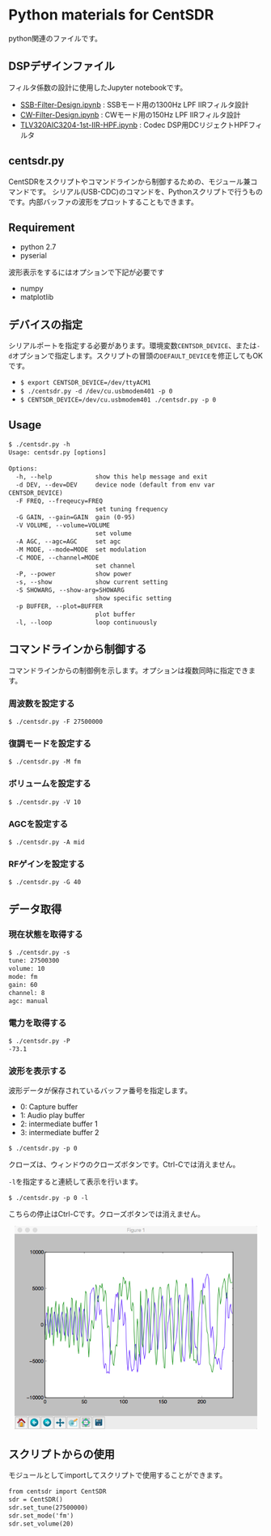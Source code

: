 # Python materials for CentSDR

python関連のファイルです。

## DSPデザインファイル

フィルタ係数の設計に使用したJupyter notebookです。

- [SSB-Filter-Design.ipynb](SSB-Filter-Design.ipynb) : SSBモード用の1300Hz LPF IIRフィルタ設計
- [CW-Filter-Design.ipynb](CW-Filter-Design.ipynb) : CWモード用の150Hz LPF IIRフィルタ設計
- [TLV320AIC3204-1st-IIR-HPF.ipynb](TLV320AIC3204-1st-IIR-HPF.ipynb) : Codec DSP用DCリジェクトHPFフィルタ

## centsdr.py

CentSDRをスクリプトやコマンドラインから制御するための、モジュール兼コマンドです。
シリアル(USB-CDC)のコマンドを、Pythonスクリプトで行うものです。内部バッファの波形をプロットすることもできます。

## Requirement

- python 2.7
- pyserial

波形表示をするにはオプションで下記が必要です

- numpy
- matplotlib

## デバイスの指定

シリアルポートを指定する必要があります。環境変数`CENTSDR_DEVICE`、または`-d`オプションで指定します。スクリプトの冒頭の`DEFAULT_DEVICE`を修正してもOKです。

- `$ export CENTSDR_DEVICE=/dev/ttyACM1`
- `$ ./centsdr.py -d /dev/cu.usbmodem401 -p 0`
- `$ CENTSDR_DEVICE=/dev/cu.usbmodem401 ./centsdr.py -p 0`

## Usage

```
$ ./centsdr.py -h
Usage: centsdr.py [options]

Options:
  -h, --help            show this help message and exit
  -d DEV, --dev=DEV     device node (default from env var CENTSDR_DEVICE)
  -F FREQ, --freqeucy=FREQ
                        set tuning frequency
  -G GAIN, --gain=GAIN  gain (0-95)
  -V VOLUME, --volume=VOLUME
                        set volume
  -A AGC, --agc=AGC     set agc
  -M MODE, --mode=MODE  set modulation
  -C MODE, --channel=MODE
                        set channel
  -P, --power           show power
  -s, --show            show current setting
  -S SHOWARG, --show-arg=SHOWARG
                        show specific setting
  -p BUFFER, --plot=BUFFER
                        plot buffer
  -l, --loop            loop continuously
```

## コマンドラインから制御する

コマンドラインからの制御例を示します。オプションは複数同時に指定できます。

### 周波数を設定する

```
$ ./centsdr.py -F 27500000
```

### 復調モードを設定する

```
$ ./centsdr.py -M fm
```

### ボリュームを設定する

```
$ ./centsdr.py -V 10
```

### AGCを設定する

```
$ ./centsdr.py -A mid
```

### RFゲインを設定する

```
$ ./centsdr.py -G 40
```

## データ取得

### 現在状態を取得する

```
$ ./centsdr.py -s
tune: 27500300
volume: 10
mode: fm
gain: 60
channel: 8
agc: manual
```

### 電力を取得する

```
$ ./centsdr.py -P
-73.1
```

### 波形を表示する

波形データが保存されているバッファ番号を指定します。

- 0: Capture buffer
- 1: Audio play buffer
- 2: intermediate buffer 1
- 3: intermediate buffer 2

```
$ ./centsdr.py -p 0
```

クローズは、ウィンドウのクローズボタンです。Ctrl-Cでは消えません。

`-l`を指定すると連続して表示を行います。

```
$ ./centsdr.py -p 0 -l
```

こちらの停止はCtrl-Cです。クローズボタンでは消えません。

<div align="center">
<img src="/doc/plot-waveform.png" width="480px">
</div>

## スクリプトからの使用

モジュールとしてimportしてスクリプトで使用することができます。

```
from centsdr import CentSDR
sdr = CentSDR()
sdr.set_tune(27500000)
sdr.set_mode('fm')
sdr.set_volume(20)
```
